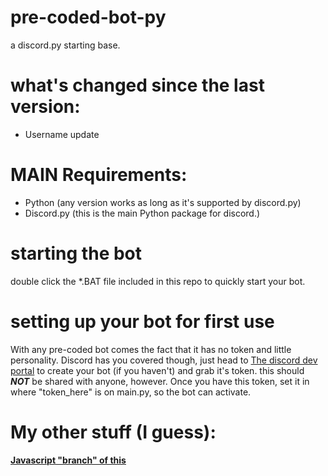 # pre-coded-bot-py
a discord.py starting base.

# what's changed since the last version:
- Username update

# MAIN Requirements:
- Python (any version works as long as it's supported by discord.py)
- Discord.py (this is the main Python package for discord.)

# starting the bot
double click the *.BAT file included in this repo to quickly start your bot.

# setting up your bot for first use
With any pre-coded bot comes the fact that it has no token and little personality. Discord has you covered though, just head to [The discord dev portal](https://discord.com/developers/applications) to create your bot (if you haven't) and grab it's token. this should ***NOT*** be shared with anyone, however. Once you have this token, set it in where "token_here" is on main.py, so the bot can activate.

# My other stuff (I guess):
**[Javascript "branch" of this](https://github.com/nt-miles/pre-coded-bot-js/)**